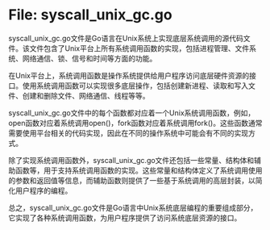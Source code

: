 # File: syscall_unix_gc.go

syscall_unix_gc.go文件是Go语言在Unix系统上实现底层系统调用的源代码文件。该文件包含了Unix平台上所有系统调用函数的实现，包括进程管理、文件系统、网络通信、锁、信号和时间等方面的功能。

在Unix平台上，系统调用函数是操作系统提供给用户程序访问底层硬件资源的接口。使用系统调用函数可以实现很多底层操作，包括创建新进程、读取和写入文件、创建和删除文件、网络通信、线程等等。

syscall_unix_gc.go文件中的每个函数都对应着一个Unix系统调用函数，例如，open函数对应着系统调用open()，fork函数对应着系统调用fork()。这些函数通常需要使用平台相关的代码实现，因此在不同的操作系统中可能会有不同的实现方式。

除了实现系统调用函数外，syscall_unix_gc.go文件还包括一些常量、结构体和辅助函数等，用于支持系统调用函数的实现。这些常量和结构体定义了系统调用使用的参数和返回值等信息，而辅助函数则提供了一些基于系统调用的高层封装，以简化用户程序的编程。

总之，syscall_unix_gc.go文件是Go语言中Unix系统底层编程的重要组成部分，它实现了各种系统调用函数，为用户程序提供了访问系统底层资源的接口。

